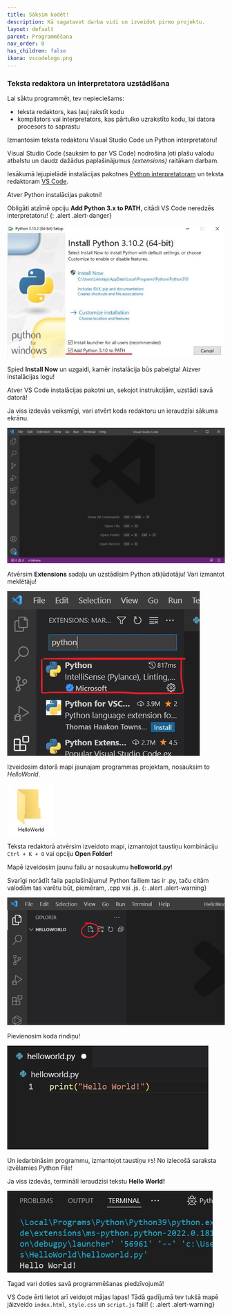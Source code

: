 ```yaml
---
title: Sāksim kodēt!
description: Kā sagatavot darba vidi un izveidot pirmo projektu.
layout: default
parent: Programmēšana
nav_order: 0
has_children: false
ikona: vscodelogo.png
---
```


### Teksta redaktora un interpretatora uzstādīšana

Lai sāktu programmēt, tev nepieciešams: 
* teksta redaktors, kas ļauj rakstīt kodu
* kompilators vai interpretators, kas pārtulko uzrakstīto kodu, lai datora procesors to saprastu

Izmantosim teksta redaktoru Visual Studio Code un Python interpretatoru!

Visual Studio Code (sauksim to par VS Code) nodrošina ļoti plašu valodu atbalstu un daudz dažādus paplašinājumus *(extensions)* raitākam darbam.

Iesākumā lejupielādē instalācijas pakotnes [Python interpretatoram](https://www.python.org/downloads/) un teksta redaktoram [VS Code](https://code.visualstudio.com).

Atver Python instalācijas pakotni!

Obligāti atzīmē opciju **Add Python 3.x to PATH**, citādi VS Code neredzēs interpretatoru!
{: .alert .alert-danger}

![python-installer](/media/python-installer.jpg)

Spied **Install Now** un uzgaidi, kamēr instalācija būs pabeigta! Aizver instalācijas logu!

Atver VS Code instalācijas pakotni un, sekojot instrukcijām, uzstādi savā datorā!

Ja viss izdevās veiksmīgi, vari atvērt koda redaktoru un ieraudzīsi sākuma ekrānu.

![vscode-window](/media/vscodewindow.jpg)

Atvērsim **Extensions** sadaļu un uzstādīsim Python atkļūdotāju! Vari izmantot meklētāju!

![extension](/media/extension.jpg)

Izveidosim datorā mapi jaunajam programmas projektam, nosauksim to *HelloWorld*.

![helloworld](/media/helloworld.jpg)

Teksta redaktorā atvērsim izveidoto mapi, izmantojot taustiņu kombināciju `Ctrl + K + O` vai opciju **Open Folder**!

Mapē izveidosim jaunu failu ar nosaukumu **helloworld.py**!

Svarīgi norādīt faila paplašinājumu! Python failiem tas ir .py, taču citām valodām tas varētu būt, piemēram, .cpp vai .js.
{: .alert .alert-warning}

![create-file](/media/create-file.jpg)

Pievienosim koda rindiņu!

![first-line](/media/firstline.jpg)

Un iedarbināsim programmu, izmantojot taustiņu `F5`! No izlecošā saraksta izvēlamies Python File!

Ja viss izdevās, terminālī ieraudzīsi tekstu **Hello World!**

![terminal](/media/terminal.jpg)

Tagad vari doties savā programmēšanas piedzīvojumā!

VS Code ērti lietot arī veidojot mājas lapas! Tādā gadījumā tev tukšā mapē jāizveido `index.html`, `style.css` un `script.js` faili!
{: .alert .alert-warning}











